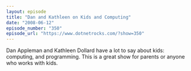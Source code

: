 ```yaml
---
layout: episode
title: "Dan and Kathleen on Kids and Computing"
date: "2008-06-12"
episode_number: "350"
episode_url: "https://www.dotnetrocks.com/?show=350"
---
```


Dan Appleman and Kathleen Dollard have a lot to say about kids: computing, and programming. This is a great show for parents or anyone who works with kids.
